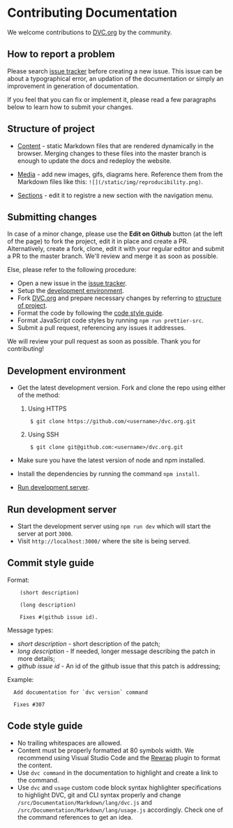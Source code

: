 # Contributing Documentation

We welcome contributions to [DVC.org](https://github.com/iterative/dvc.org) by
the community.

## How to report a problem

Please search [issue tracker](https://github.com/iterative/dvc.org/issues)
before creating a new issue. This issue can be about a typographical error, an
updation of the documentation or simply an improvement in generation of
documentation.

If you feel that you can fix or implement it, please read a few paragraphs below
to learn how to submit your changes.

## Structure of project

* [Content](https://github.com/iterative/dvc.org/tree/master/static/docs) -
  static Markdown files that are rendered dynamically in the browser. Merging
  changes to these files into the master branch is enough to update the docs and
  redeploy the website.

* [Media](https://github.com/iterative/dvc.org/tree/master/static/img) - add new
  images, gifs, diagrams here. Reference them from the Markdown files like this:
  `![](/static/img/reproducibility.png)`.

* [Sections](https://github.com/iterative/dvc.org/tree/master/src/Documentation/sidebar.json) - 
  edit it to registre a new section with the navigation menu.

## Submitting changes

In case of a minor change, please use the **Edit on Github** button (at the left
of the page) to fork the project, edit it in place and create a PR.
Alternatively, create a fork, clone, edit it with your regular editor and submit
a PR to the master branch. We'll review and merge it as soon as possible.

Else, please refer to the following procedure:

* Open a new issue in the
[issue tracker](https://github.com/iterative/dvc.org/issues).
* Setup the [development environment](#development-environment).
* Fork [DVC.org](https://github.com/iterative/dvc.org.git) and prepare necessary
  changes by referring to [structure of project](#structure-of-project).
* Format the code by following the [code style guide](#code-style-guide).
* Format JavaScript code styles by running `npm run prettier-src`.
* Submit a pull request, referencing any issues it addresses.

We will review your pull request as soon as possible. Thank you for
contributing!

## Development environment

* Get the latest development version. Fork and clone the repo using either of
  the method:

  1. Using HTTPS
  ```dvc
      $ git clone https://github.com/<username>/dvc.org.git
  ```
  2. Using SSH
  ```dvc
      $ git clone git@github.com:<username>/dvc.org.git
  ```
* Make sure you have the latest version of node and npm installed.
* Install the dependencies by running the command `npm install`.
* [Run development server](#run-development-server).

## Run development server
* Start the development server using `npm run dev` which will start the server
  at port `3000`.
* Visit `http://localhost:3000/` where the site is being served.

## Commit style guide

Format:

```
    (short description)

    (long description)

    Fixes #(github issue id).
```

Message types:

* *short description* - short description of the patch;
* *long description* - If needed, longer message describing the patch in more
details;
* *github issue id* - An id of the github issue that this patch is addressing;

Example:

```
  Add documentation for `dvc version` command

  Fixes #307
```

## Code style guide

* No trailing whitespaces are allowed.
* Content must be properly formatted at 80 symbols width. We recommend using
  Visual Studio Code and the
  [Rewrap](https://marketplace.visualstudio.com/items?itemName=stkb.rewrap)
  plugin to format the content.
* Use `dvc command` in the documentation to highlight and create a link to the
  command.
* Use `dvc` and `usage` custom code block syntax highlighter specifications to
  highlight DVC, git and CLI syntax properly and change
  `/src/Documentation/Markdown/lang/dvc.js` and
  `/src/Documentation/Markdown/lang/usage.js` accordingly. Check one of the
  command references to get an idea.

